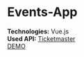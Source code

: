 # Events-App

<strong>Technologies:</strong> Vue.js<br/>
<strong>Used API:</strong> <a href="https://developer.ticketmaster.com/products-and-docs/apis/getting-started/">Ticketmaster</a><br/>
<a href="https://miloszkaczmarek.github.io/Events-App" target="_blank">DEMO</a>
